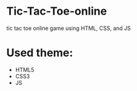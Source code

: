 # Tic-Tac-Toe-online
tic tac toe online game using HTML, CSS, and JS 

# Used theme:
- HTML5
- CSS3
- JS
